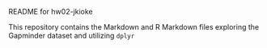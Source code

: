 README for hw02-jkioke

This repository contains the Markdown and R Markdown files exploring the Gapminder dataset and utilizing `dplyr`
